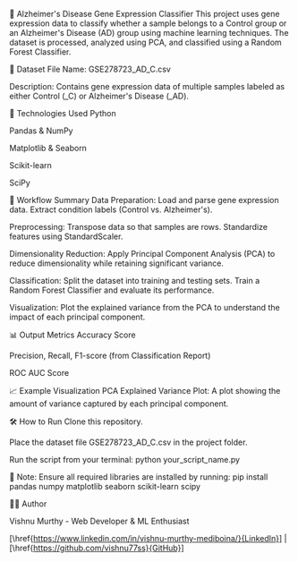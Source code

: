 🧠 Alzheimer's Disease Gene Expression Classifier
This project uses gene expression data to classify whether a sample belongs to a Control group or an Alzheimer's Disease (AD) group using machine learning techniques. The dataset is processed, analyzed using PCA, and classified using a Random Forest Classifier.

📁 Dataset
File Name: GSE278723_AD_C.csv

Description: Contains gene expression data of multiple samples labeled as either Control (_C) or Alzheimer's Disease (_AD).

🧪 Technologies Used
Python

Pandas & NumPy

Matplotlib & Seaborn

Scikit-learn

SciPy

🧬 Workflow Summary
Data Preparation: Load and parse gene expression data. Extract condition labels (Control vs. Alzheimer's).

Preprocessing: Transpose data so that samples are rows. Standardize features using StandardScaler.

Dimensionality Reduction: Apply Principal Component Analysis (PCA) to reduce dimensionality while retaining significant variance.

Classification: Split the dataset into training and testing sets. Train a Random Forest Classifier and evaluate its performance.

Visualization: Plot the explained variance from the PCA to understand the impact of each principal component.

📊 Output Metrics
Accuracy Score

Precision, Recall, F1-score (from Classification Report)

ROC AUC Score

📈 Example Visualization
PCA Explained Variance Plot: A plot showing the amount of variance captured by each principal component.

🛠️ How to Run
Clone this repository.

Place the dataset file GSE278723_AD_C.csv in the project folder.

Run the script from your terminal: python your_script_name.py

📌 Note: Ensure all required libraries are installed by running:
pip install pandas numpy matplotlib seaborn scikit-learn scipy

🧑‍💻 Author

Vishnu Murthy - Web Developer & ML Enthusiast

[\href{https://www.linkedin.com/in/vishnu-murthy-mediboina/}{LinkedIn}] | [\href{https://github.com/vishnu77ss}{GitHub}]
